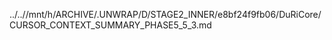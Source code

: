 ../..//mnt/h/ARCHIVE/.UNWRAP/D/STAGE2_INNER/e8bf24f9fb06/DuRiCore/CURSOR_CONTEXT_SUMMARY_PHASE5_5_3.md